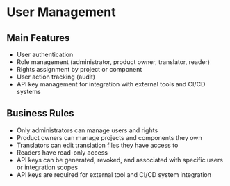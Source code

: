 # User Management

## Main Features

- User authentication
- Role management (administrator, product owner, translator, reader)
- Rights assignment by project or component
- User action tracking (audit)
- API key management for integration with external tools and CI/CD systems

## Business Rules

- Only administrators can manage users and rights
- Product owners can manage projects and components they own
- Translators can edit translation files they have access to
- Readers have read-only access
- API keys can be generated, revoked, and associated with specific users or integration scopes
- API keys are required for external tool and CI/CD system integration
